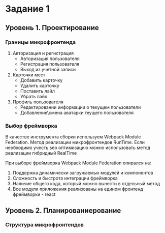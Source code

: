 # Задание 1
## Уровень 1. Проектирование

### Границы микрофронтенда
1. Авторизация и регистрация
   - Авторизация пользователя
   - Регистрация пользователя
   - Выход из учетной записи
2. Карточки мест
   - Добавить карточку
   - Удалить карточку
   - Поставить лайл
   - Убрать лайк
3. Профиль пользователя
   - Редактировании информации о текущем пользователи
   - Добавление\смена аватарки теущего пользователя

### Выбор фреймворка
В качестве инструмента сборки используем Webpack Module Federation. Метод реализации микрофронтендов RunTime.
Если необходимо учесть seo оптимизацию можно использовать метод реализации гибридный RealTime

При выборе фреймворка Webpack Module Federation опирался на:
1. Поддержка динамически загружаемых модулей и компонентов
2. Сложность и быстрота интеграции фреймворка
3. Наличие общего кода, который можно вынести в отдельный метод
4. Все модули приложения реализованы на едином фронтенд фреймворки - react

## Уровень 2. Планированиерование
### Структура микрофронтендов

